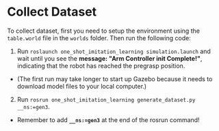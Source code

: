 # Collect Dataset

To collect dataset, first you need to setup the environment using the `table.world` file in the `worlds` folder.
Then run the following code:

1. Run `roslaunch one_shot_imitation_learning simulation.launch` and wait until you see the **message: "Arm Controller init Complete!"**, indicating that the robot has reached the pregrasp position. 
- (The first run may take longer to start up Gazebo because it needs to download model files to your local computer.)
2. Run `rosrun one_shot_imitation_learning generate_dataset.py __ns:=gen3`.
- Remember to add **`__ns:=gen3`** at the end of the rosrun command!
